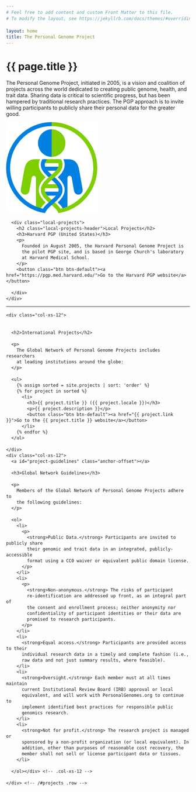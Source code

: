 ```yaml
---
# Feel free to add content and custom Front Matter to this file.
# To modify the layout, see https://jekyllrb.com/docs/themes/#overriding-theme-defaults

layout: home
title: The Personal Genome Project
---
```


<div class="container">
  <div class="row lead-row">
    <div class="col-xs-8 col-md-9 lead-div">
      <a id="about" class="anchor-offset"></a>
      <h1 class="page-title">{{ page.title }}</h1>
      <p class="lead">
        The Personal&nbsp;Genome Project, initiated in 2005, is a vision
        and coalition of projects across the world dedicated to creating
        public genome, health, and trait data. Sharing data is critical
        to scientific progress, but has been hampered by traditional
        research practices. The PGP approach is to invite willing
        participants to publicly share their personal data
        for the greater good.
      </p>
    </div>
    <div class="col-xs-4 col-md-3 lead-div">
      <img class="logo" src="assets/images/pgp-logo.png" alt="Curii logo - a figure within a circle. A double helix runs through the figure's core. The circle, body, and helix alternate between green and blue on both sides." longdesc="A figure within a circle. A double helix runs from the circle's bottom through the figure's core. The left side of the body is green, while the circle and face are blue. The right side of the body is blue, while the circle and face are green. Each helix maintains its color as it spirals through the figure's body.">
    </div>
  </div>
  <div class="row lead-row">
    <div class="local-projects-wrap col-xs-12 col-md-9 lead-div">

      <div class="local-projects">
        <h2 class="local-projects-header">Local Projects</h2>
        <h3>Harvard PGP (United States)</h3>
        <p>
          Founded in August 2005, the Harvard Personal Genome Project is
          the pilot PGP site, and is based in George Church's laboratory
          at Harvard Medical School.
        </p>
        <button class="btn btn-default"><a href="https://pgp.med.harvard.edu/">Go to the Harvard PGP website</a></button>

      </div>
    </div>
  </div>
  <hr>

  <div class="row">
    <a id="projects" class="anchor-offset"></a>

    <div class="col-xs-12">


      <h2>International Projects</h2>

      <p>
        The Global Network of Personal Genome Projects includes researchers
        at leading institutions around the globe:
      </p>

      <ul>
        {% assign sorted = site.projects | sort: 'order' %}
        {% for project in sorted %}
          <li>
            <h3>{{ project.title }} ({{ project.locale }})</h3>
            <p>{{ project.description }}</p>
            <button class="btn btn-default"><a href="{{ project.link }}">Go to the {{ project.title }} website</a></button>
          </li>
        {% endfor %}
      </ul>

    </div>
    <div class="col-xs-12">
      <a id="project-guidelines" class="anchor-offset"></a>

      <h3>Global Network Guidelines</h3>

      <p>
        Members of the Global Network of Personal Genome Projects adhere to
        the following guidelines:
      </p>

      <ol>
        <li>
          <p>
            <strong>Public Data.</strong> Participants are invited to publicly share
            their genomic and trait data in an integrated, publicly-accessible
            format using a CC0 waiver or equivalent public domain license.
          </p>
        </li>
        <li>
          <p>
            <strong>Non-anonymous.</strong> The risks of participant
            re-identification are addressed up front, as an integral part of
            the consent and enrollment process; neither anonymity nor
            confidentiality of participant identities or their data are
            promised to research participants.
          </p>
        </li>
        <li>
          <strong>Equal access.</strong> Participants are provided access to their
          individual research data in a timely and complete fashion (i.e.,
          raw data and not just summary results, where feasible).
        </li>
        <li>
          <strong>Oversight.</strong> Each member must at all times maintain
          current Institutional Review Board (IRB) approval or local
          equivalent, and will work with PersonalGenomes.org to continue to
          implement identified best practices for responsible public
          genomics research.
        </li>
        <li>
          <strong>Not for profit.</strong> The research project is managed or
          sponsored by a non-profit organization (or local equivalent). In
          addition, other than purposes of reasonable cost recovery, the
          member shall not sell or license participant data or tissues.
        </li>

      </ol></div> <!-- .col-xs-12 -->

    </div> <!-- /#projects .row -->

</div>
